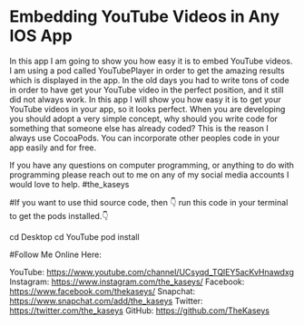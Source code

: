 # Embedding YouTube Videos in Any IOS App

In this app I am going to show you how easy it is to embed YouTube videos. I am using a pod called YouTubePlayer in order to get the amazing results which is displayed in the app. In the old days you had to write tons of code in order to have get your YouTube video in the perfect position, and it still did not always work. In this app I will show you how easy it is to get your YouTube videos in your app, so it looks perfect. When you are developing you should adopt a very simple concept, why should you write code for something that someone else has already coded? This is the reason I always use CocoaPods. You can incorporate other peoples code in your app easily and for free.

If you have any questions on computer programming, or anything to do with programming please reach out to me on any of my social media accounts I would love to help. #the_kaseys

#If you want to use thid source code, then 👇 run this code in your terminal to get the pods installed.👇

cd Desktop
cd YouTube
pod install


#Follow Me Online Here:

YouTube: https://www.youtube.com/channel/UCsyqd_TQlEY5acKvHnawdxg
Instagram: https://www.instagram.com/the_kaseys/
Facebook: https://www.facebook.com/thekaseys/
Snapchat: https://www.snapchat.com/add/the_kaseys
Twitter: https://twitter.com/the_kaseys
GitHub: https://github.com/TheKaseys
